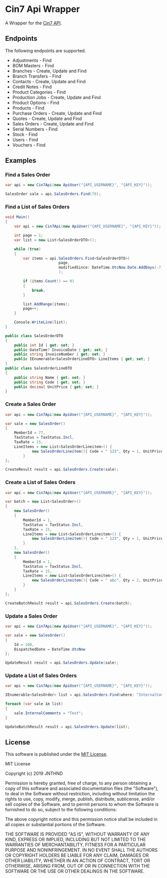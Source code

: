 # Cin7 Api Wrapper

A Wrapper for the [Cin7 API](https://api.cin7.com/api).

## Endpoints

The following endpoints are supported.

* Adjustments - Find
* BOM Masters - Find
* Branches - Create, Update and Find
* Branch Transfers  - Find
* Contacts - Create, Update and Find
* Credit Notes - Find
* Product Categories - Find
* Production Jobs - Create, Update and Find
* Product Options - Find
* Products - Find
* Purchase Orders - Create, Update and Find
* Quotes - Create, Update and Find
* Sales Orders - Create, Update and Find
* Serial Numbers - Find
* Stock - Find
* Users - Find
* Vouchers - Find 

## Examples
### Find a Sales Order
```csharp
var api = new Cin7Api(new ApiUser("{API_USERNAME}", "{API_KEY}"));

SalesOrder sale = api.SalesOrders.Find(78);
```

### Find a List of Sales Orders
```csharp
void Main()
{
	var api = new Cin7Api(new ApiUser("{API_USERNAME}", "{API_KEY}"));

	int page = 1;
	var list = new List<SalesOrderDTO>();

	while (true)
	{
		var items = api.SalesOrders.Find<SalesOrderDTO>(
						page, 
						modifiedSince: DateTime.UtcNow.Date.AddDays(-7)
						);

		if (items.Count() == 0)
		{
			break;
		}

		list.AddRange(items);
		page++;
	}

	Console.WriteLine(list);
}

public class SalesOrderDTO
{
	public int Id { get; set; }
	public DateTime? InvoiceDate { get; set; }
	public string InvoiceNumber { get; set; }
	public IEnumerable<SalesOrderLineDTO> LineItems { get; set; }
}
public class SalesOrderLineDTO
{
	public string Name { get; set; }
	public string Code { get; set; }
	public decimal UnitPrice { get; set; }
}
```

### Create a Sales Order
```csharp
var api = new Cin7Api(new ApiUser("{API_USERNAME}", "{API_KEY}"));

var sale = new SalesOrder()
{
	MemberId = 77,
	TaxStatus = TaxStatus.Incl,
	TaxRate = 15,
	LineItems = new List<SalesOrderLineitem>() {
			new SalesOrderLineitem(){ Code = " 123", Qty = 1, UnitPrice = 10.5m }
		}
};

CreateResult result = api.SalesOrders.Create(sale);
```

### Create a List of Sales Orders
```csharp
var api = new Cin7Api(new ApiUser("{API_USERNAME}", "{API_KEY}"));

var batch = new List<SalesOrder>()
{
	new SalesOrder()
	{
		MemberId = 1,
		TaxStatus = TaxStatus.Incl,
		TaxRate = 15,
		LineItems = new List<SalesOrderLineitem>() {
			new SalesOrderLineitem(){ Code = " 123", Qty = 1, UnitPrice = 10.5m }
		}
	},
	new SalesOrder()
	{
		MemberId = 1,
		TaxStatus = TaxStatus.Incl,
		TaxRate = 15,
		LineItems = new List<SalesOrderLineitem>() {
			new SalesOrderLineitem(){ Code = " abc", Qty = 2, UnitPrice = 1.5m }
		}
	}
};

CreateBatchResult result = api.SalesOrders.Create(batch);
```

### Update a Sales Order
```csharp
var api = new Cin7Api(new ApiUser("{API_USERNAME}", "{API_KEY}"));

var sale = new SalesOrder()
{
	Id = 100,
	DispatchedDate = DateTime.UtcNow
};

UpdateResult result = api.SalesOrders.Update(sale);
```

### Update a List of Sales Orders
```csharp
var api = new Cin7Api(new ApiUser("{API_USERNAME}", "{API_KEY}"));

IEnumerable<SalesOrder> list = api.SalesOrders.Find(where: "InternalComments <> 'Test'");

foreach (var sale in list)
{
	sale.InternalComments = "Test";
}

UpdateBatchResult result = api.SalesOrders.Update(list);
```

## License

This software is published under the [MIT License](http://en.wikipedia.org/wiki/MIT_License).

MIT License

Copyright (c) 2019 JNTHND

Permission is hereby granted, free of charge, to any person obtaining a copy
of this software and associated documentation files (the "Software"), to deal
in the Software without restriction, including without limitation the rights
to use, copy, modify, merge, publish, distribute, sublicense, and/or sell
copies of the Software, and to permit persons to whom the Software is
furnished to do so, subject to the following conditions:

The above copyright notice and this permission notice shall be included in all
copies or substantial portions of the Software.

THE SOFTWARE IS PROVIDED "AS IS", WITHOUT WARRANTY OF ANY KIND, EXPRESS OR
IMPLIED, INCLUDING BUT NOT LIMITED TO THE WARRANTIES OF MERCHANTABILITY,
FITNESS FOR A PARTICULAR PURPOSE AND NONINFRINGEMENT. IN NO EVENT SHALL THE
AUTHORS OR COPYRIGHT HOLDERS BE LIABLE FOR ANY CLAIM, DAMAGES OR OTHER
LIABILITY, WHETHER IN AN ACTION OF CONTRACT, TORT OR OTHERWISE, ARISING FROM,
OUT OF OR IN CONNECTION WITH THE SOFTWARE OR THE USE OR OTHER DEALINGS IN THE
SOFTWARE.

